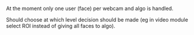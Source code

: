 
At the moment only one user (face) per webcam and algo is handled.

Should choose at which level decision should be made (eg in video module select ROI instead of giving all faces to algo).
